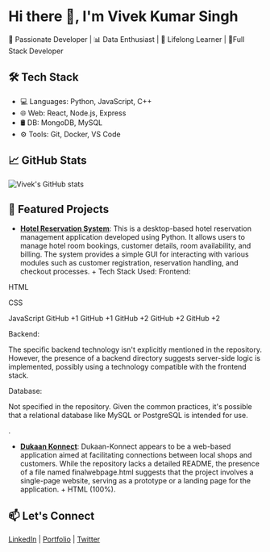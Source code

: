 # Hi there 👋, I'm Vivek Kumar Singh
🚀 Passionate Developer | 📊 Data Enthusiast | 🧠 Lifelong Learner | 👑Full Stack Developer 

## 🛠️ Tech Stack
- 💻 Languages: Python, JavaScript, C++
- 🌐 Web: React, Node.js, Express
- 🛢️ DB: MongoDB, MySQL
- ⚙️ Tools: Git, Docker, VS Code

## 📈 GitHub Stats
![Vivek's GitHub stats](https://github-readme-stats.vercel.app/api?username=viveks-002&show_icons=true&theme=radical)

## 📂 Featured Projects
- **[Hotel Reservation System](https://github.com/viveks-002/HOTEL_RESERVATION_MANAGMENT)**: This is a desktop-based hotel reservation management application developed using Python. It allows users to manage hotel room bookings, customer details, room availability, and billing. The system provides a simple GUI for interacting with various modules such as customer registration, reservation handling, and checkout processes. +  Tech Stack Used:
Frontend:

HTML

CSS

JavaScript
GitHub
+1
GitHub
+1
GitHub
+2
GitHub
+2
GitHub
+2

Backend:

The specific backend technology isn't explicitly mentioned in the repository. However, the presence of a backend directory suggests server-side logic is implemented, possibly using a technology compatible with the frontend stack.

Database:

Not specified in the repository. Given the common practices, it's possible that a relational database like MySQL or PostgreSQL is intended for use.

.
- **[Dukaan Konnect](https://github.com/viveks-002/Dukaan-Konnect)**: Dukaan-Konnect appears to be a web-based application aimed at facilitating connections between local shops and customers. While the repository lacks a detailed README, the presence of a file named finalwebpage.html suggests that the project involves a single-page website, serving as a prototype or a landing page for the application. + HTML (100%).

## 📫 Let's Connect
[LinkedIn](#https://www.linkedin.com/in/vivek-kumar-singh-01375829a/) | [Portfolio](#https://github.com/viveks-002) | [Twitter](#)
